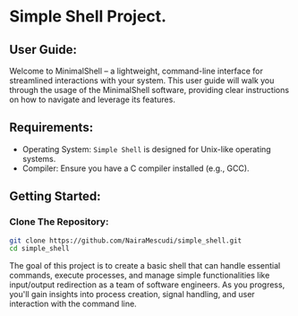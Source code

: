 # Simple Shell Project.

## User Guide:
Welcome to MinimalShell – a lightweight, command-line interface for streamlined interactions with your system.
This user guide will walk you through the usage of the MinimalShell software, providing clear instructions on 
how to navigate and leverage its features.

## Requirements:
* Operating System: ``Simple Shell`` is designed for Unix-like operating systems.
* Compiler: Ensure you have a C compiler installed (e.g., GCC).

## Getting Started:
### Clone The Repository:
```bash
git clone https://github.com/NairaMescudi/simple_shell.git 
cd simple_shell
```
The goal of this project is to create a basic shell that can handle essential
commands, execute processes, and manage simple functionalities like input/output
redirection as a team of software engineers.
As you progress, you'll gain insights into process creation, signal handling, and user interaction with the command line.

